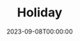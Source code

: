---
title: Holiday
date: 2023-09-08T00:00:00
opening_date: 1937-03-10
closing_date:
layout: productions
program:
Theatre: Theatre Jacksonville
cast:
- Edward Seton: Alan Moreland
- Maid: Betsy Prior
- Johnny Case: Charles Luckie
- Linda Seton: Dorothy Harlan
- Julia Seton: Edith Berman
- Henry: H.V. Rocco
- Susan Potter: Martha Pace Livesay
- Nick Potter: Maurice Perkins
- Laura Cram: Maye Elizabeth Mackinnon
- Ned Seton: Stanley Frazer
- Seton Cram: William Frazier
crew:
- Settings:
  - Birsa Shepard
  - Frances Clou
  - Margaret Pumpelly
  - Mary Noel Preston
- Lighting:
  - H.E. DeFlorin
  - Rudy Baacke
- Sound Effects:
  - H.E. DeFlorin
  - Martin S. Fabian
- Director: Huron L. Blyden
orchestra:
---